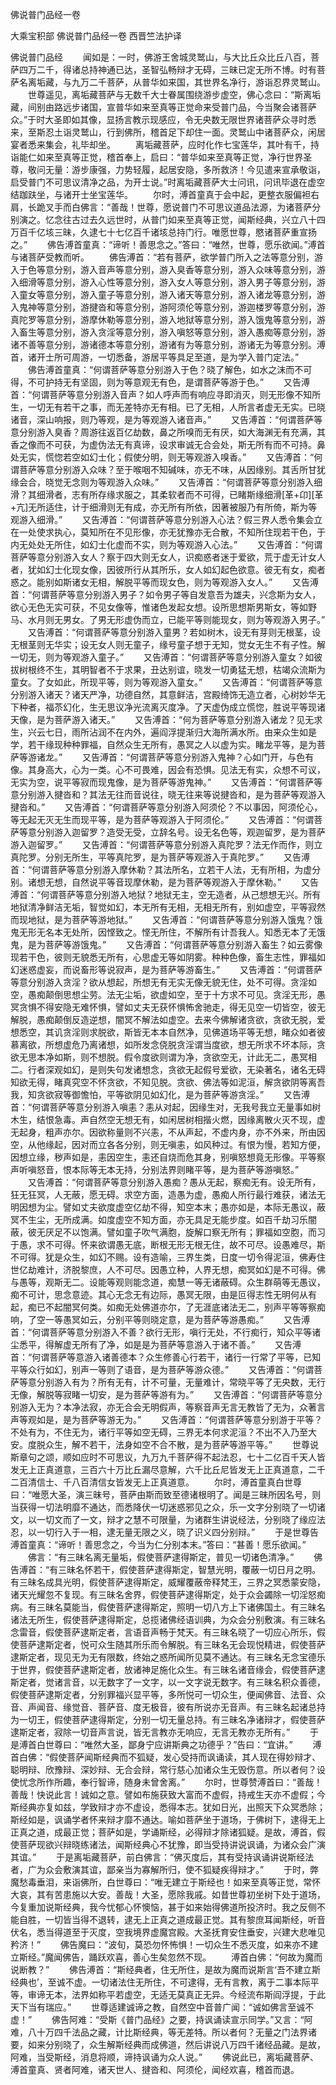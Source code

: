 佛说普门品经一卷


大乘宝积部
佛说普门品经一卷
西晋竺法护译


佛说普门品经
　　闻如是：一时，佛游王舍城灵鹫山，与大比丘众比丘八百，菩萨四万二千，得诸总持神通已达，圣智弘畅辩才无碍，三昧已定无所不博。时有菩萨名离垢藏，与九万二千菩萨，从普华如来国，其世界名净行，游诣忍界灵鹫山。
　　世尊遥见，离垢藏菩萨与无数千大士眷属围绕游步虚空，佛心念曰：“斯离垢藏，间别由路远步诸国，宣普华如来至真等正觉命来受普门品，今当聚会诸菩萨众。”于时大圣即如其像，显扬言教示现感应，令无央数无限世界诸菩萨众寻时悉来，至斯忍土诣灵鹫山，行到佛所，稽首足下却住一面。灵鹫山中诸菩萨众，闲居宴者悉来集会，礼毕却坐。
　　离垢藏菩萨，应时化作七宝莲华，其叶有千，持诣能仁如来至真等正觉，稽首奉上，启曰：“普华如来至真等正觉，净行世界圣尊，敬问无量：游步康强，力势轻履，起居安隐，多所救济！今见遣来宣承敬诣，启受普门不可思议清净之品，为开士说。”时离垢藏菩萨大士问讯，问讯毕退在虚空结跏趺坐，与诸开士坐宝莲华。
　　尔时，溥首童真于会中起，更整衣服偏袒右肩，长跪叉手而白佛言：“善哉！世尊，愿说普门不可思议道品法源，为诸菩萨分别演之。忆念往古过去久远世时，从普门如来至真等正觉，闻斯经典，兴立八十四万百千亿垓三昧，久逮七十七亿百千诸垓总持门行。唯愿世尊，愍诸菩萨重宣扬之。”
　　佛告溥首童真：“谛听！善思念之。”答曰：“唯然，世尊，愿乐欲闻。”溥首与诸菩萨受教而听。
　　佛告溥首：“若有菩萨，欲学普门所入之法等意分别，游入于色等意分别，游入音声等意分别，游入臭香等意分别，游入众味等意分别，游入细滑等意分别，游入心性等意分别，游入女人等意分别，游入男子等意分别，游入童女等意分别，游入童子等意分别，游入诸天等意分别，游入诸龙等意分别，游入鬼神等意分别，游揵沓和等意分别，游阿须伦等意分别，游迦楼罗等意分别，游真陀罗等意分别，游摩休勒等意分别，游入地狱等意分别，游入饿鬼等意分别，游入畜生等意分别，游入贪淫等意分别，游入嗔怒等意分别，游入愚痴等意分别，游诸不善等意分别，游诸德本等意分别，游诸有为等意分别，游诸无为等意分别。溥首，诸开士所可周游，一切悉备，游居平等具足至道，是为学入普门定法。”
　　佛告溥首童真：“何谓菩萨等意分别游入于色？晓了解色，如水之沫而不可得，不可护持无有坚固，则为等意观无有色，是谓菩萨等游于色。”
　　又告溥首：“何谓菩萨等意分别游入音声？如人呼声而有响应寻即消灭，则无形像不知所生，一切无有若干之事，而无差特亦无有相。已了无相，人所言者虚无无实。已晓诸音，深山响报，则乃等观，是为等观游入诸音声。”
　　又告溥首：“何谓菩萨等意分别游入臭香？周游往返百亿劫数，鼻之所嗅而无有厌，如大海渊无有充满，其香之像而不可获，为虚伪法无有真谛，设求审诚无合会处，斯无所有而不可持。鼻处无实，慌惚若空如幻士化；假使分明，则无等观游入嗅香。”
　　又告溥首：“何谓菩萨等意分别游入众味？至于喉咽不知碱味，亦无不味，从因缘别。其舌所甘犹缘会合，晓觉无念则为等观游入众味。”
　　又告溥首：“何谓菩萨等意分别游入细滑？其细滑者，志有所存缘求服之，其柔软者而不可得，已睹斯缘细滑[革+卬][革+亢]无所适住，计于细滑则无有成，亦无所有所依，因著被服乃有所倚，斯为等观游入细滑。”
　　又告溥首：“何谓菩萨等意分别游入心法？假三界人悉令集会立在一处使求执心，莫知所在不见形像，亦无犹豫亦无合散，不知所住现若干色，于内无处处无所住，如幻士化虚而不实，则为等观游入心法。”
　　又告溥首：“何谓菩萨等意分别游入女人？察于四大则无女人，识痴惑者迷于爱欲，荒于虚无计女人者，犹如幻士化现女像，因彼所行从其所乐，女人如幻起色欲意。彼无有女，痴者惑之。能别如斯诸女无相，解脱平等而现女色，则为等观游入女人。”
　　又告溥首：“何谓菩萨等意分别游入男子？如令男子等自发意吾为雄夫，兴念斯为女人，欲心无色无实可获，不见女像等，惟诸色发起女想。设所思想斯男斯女，等如野马、水月则无男女。了男无形虚伪而立，已能平等则能现女，则为等观游入男子。”
　　又告溥首：“何谓菩萨等意分别游入童男？若如树木，设无有芽则无根茎，设无根茎则无华实；设无女人则无童子，缘号童子想于无知，觉女无生不有子性。解一切无，则为等观游入童子。”
　　又告溥首：“何谓菩萨等意分别游入童女？如彼拔树根终不生，其明智者不于求果，丑达别谊，晓发一切勇猛无想，枯竭众流斯为童女。了女如此，所现平等，则为等观游入童女。”
　　又告溥首：“何谓菩萨等意分别游入诸天？诸天严净，功德自然，其意鲜洁，宫殿绮饰无造立者，心树妙华无下种者，福苶幻化，生无思议净光流离灭度净。了天虚伪成立慌惚，胜说平等现诸天像，是为菩萨游入诸天。”
　　又告溥首：“何为菩萨等意分别游入诸龙？见无求生，兴云七日，雨所沾润不在内外，遍阎浮提渐归大海所满水所。由来众生如是学，若干缘现种种罪福，自然众生无所有，愚冥之人以虚为实。睹龙平等，是为菩萨等游诸龙。”
　　又告溥首：“何谓菩萨等意分别游入鬼神？心如门开，与色有像。其身高大，心为一类。心不可畏难，因会有恐惧。见法无有实，众想不可议，无实为空，说平等寂而现鬼像，是为菩萨等游鬼神。”
　　又告溥首：“何谓菩萨等意分别游入揵沓和？其法无往而音说往，晓无往来等说揵沓和，是为菩萨等观游入揵沓和。”
　　又告溥首：“何谓菩萨等意分别游入阿须伦？不以事因，阿须伦心，等无起无灭无生而现平等，是为菩萨等观游入于阿须伦。”
　　又告溥首：“何谓菩萨等意分别游入迦留罗？造受无受，立辞名号。设无名色等，观迦留罗，是为菩萨游入迦留罗。”
　　又告溥首：“何谓菩萨等意分别游入真陀罗？法无作而作，则立真陀罗。分别无所生，平等真陀罗，是为菩萨等观游入于真陀罗。”
　　又告溥首：“何谓菩萨等意分别游入摩休勒？其法所名，立若干人法，无有所相，为虚分别。诸想无想，自然说平等音现摩休勒，是为菩萨等观游入于摩休勒。”
　　又告溥首：“何谓菩萨等意分别游入地狱？地狱无主，空无造者，从己想想无兴。所有地狱清净鲜洁无垢，智觉如幻，本无所有无相，无相无所有，别如虚空，平等寂然而现地狱，是为菩萨等游地狱。”
　　又告溥首：“何谓菩萨等意分别游入饿鬼？饿鬼无形无名本无处所，因悭致之。悭无所住，不解所有计吾我人。知悉无本了无饿鬼，是为菩萨等游饿鬼。”
　　又告溥首：“何谓菩萨等意分别游入畜生？如云雾像现若干色，彼则无貌悉无所有，心思虚无等如阴雾。种种色像，畜生志性，罪福如幻迷惑虚妄，而说畜形等说寂声，是为菩萨等游畜生。”
　　又告溥首：“何谓菩萨等意分别游入贪淫？欲从想起，所想无有无实无像无貌无住，处不可得。贪淫如空，愚痴颠倒思想尘劳。法无尘垢，欲虚如空，至于十方求不可见。贪淫无形，愚冥贪惧不得安隐无难怀惧，譬如丈夫无获怀惧怖舍驰走，得无见空一切皆空，彼无解脱，愚痴颠倒反造逆想，闇冥不解法如虚空。去来今佛解诸贪欲，贪欲无脱，爱想悉空，其讥贪淫则求脱欲，斯皆无本本自然净，见佛道场平等无想，睹众如者彼慕离欲，所想虚危乃离诸想，如所发念侥脱贪淫谓当度欲，想无所求不坏本际，贪欲无思本净如斯，则不想脱。假令度欲则谓为净，贪欲空无，计此无二，愚冥相二。行者深观如幻，是则失句发诸想念，贪欲无起假号爱欲，无染著名，诸名无碍知欲无得，睹真究空不怀贪欲，不知见脱。贪欲、佛法等如泥洹，解贪欲阴等离吾我，知贪欲寂等御憺怕，平等欲阴见如幻化，是为菩萨等游贪淫。”
　　又告溥首：“何谓菩萨等意分别游入嗔恚？恚从对起，因缘生对，无我号我立无量事如树木生，结恨急毒。声自然空无想无有，如闲居树相揩火燃，因缘离散火灭不现，虚无起身，粗声亦尔。因欲称量则不兴恚，不从声起，不虚内身，亦不外来，所由因空，从他缘起，因对而立各各分别，则无嗔恚，如风种过。有恨为慢，若知方便，因想立缘，秽声如是，恚因空生，恚还自烧而危其身，别嗔怒想竟无形像。平等察声听嗔怒音，恨本际等无本无持，分别法界则睹平等，是为菩萨等游嗔怒。”
　　又告溥首：“何谓菩萨等意分别游入愚痴？愚从无起，察痴无有。设无所有，狂无狂冥，人无蔽，愿无碍。求空方面，造愚为虚，愚痴人所行最行难获，诸法无明因想为尘。譬如丈夫欲度虚空亿劫不得，知空本末；愚亦如是，本际无愚议，蔽冥不生尘，无所成满。如度虚空不知方面，亦无具足无能步度。如百千劫习乐闇蔽，彼无厌足不以饱满。譬如童子吹气满胞，旋解口察无所有；罪福如空胞，而习于愚，求不可得。怀来欲谓愚无底，断根无形无根无住，故不可尽。设愚难尽，斯不可得。犹是众生，如幻不赐。设有造喻，三界生类，日度一切令得泥洹，佛寿住世亿劫难计，济脱黎庶，人不可尽。因愚立种，人界无想，痴冥如幻是不可得。佛与愚等，观斯无二。设能等观则能念道，痴慧一等无诸蔽碍。众生群萌等无愚议，痴不可计，思念意迹。其心无念无有边际，愚冥无限，由是叵得志性无明何从有起，痴已不起闇冥何类。如痴无处佛道亦尔，了无涯底诸法无二，别声平等等察痴响，了空一等愚冥如云，分别平等则晓定意，是为菩萨等游愚痴。”
　　又告溥首：“何谓菩萨等意分别游入不善？欲行无形，嗔行无处，不行痴行，知众平等诸尘悉平，得解虚无所有了净，如是是为菩萨等意游入于诸不善。”
　　又告溥首：“何谓菩萨等意游入诸善德本？众生修善心行若干，诸行一行常了平等，已知平等众行如幻，别声一等则了语音，是为菩萨等游众德。”
　　又告溥首：“何谓菩萨等意分别游入有为？所有无有，计不可量，无量难计，常晓平等了无央数，无行无像，解脱等寂睹一切安，是为菩萨等游有为。”
　　又告溥首：“何谓菩萨等意分别游入无为？本净法寂，亦无合会无明假声，等察音声无言无教皆了无为，众著言声等观如是，是为菩萨等游无为。”
　　又告溥首：“何谓菩萨等意分别游于平等？不处有为，不住无为，诸行平等如空无碍，三界无本何求泥洹？不出不入乃至大安。度脱众生，解不若干，法身如空不合不散，是为菩萨等游平等。”
　　世尊说斯章句之颂，顺如应时不可思议，九万九千菩萨得不起法忍，七十二亿百千天人皆发无上正真道意，三百六十万比丘漏尽意解，六千比丘尼皆发无上正真道意，二千二百清信士、千八百清信女皆发无上正真道意。
　　尔时，溥首童真白世尊曰：“唯愿大圣，演三昧号，菩萨由斯而致至德诸根明了。闻是三昧所因名号，则当获得一切法明靡不通达，而悉降伏一切迷惑邪见之众，乐一文字分别晓了一切诸文，以一切文而了一文，辩才之慧不可限量，为诸群生讲说经法，分别晓了缘应法忍，以一切行入于一相，逮无量无限之义，晓了识义四分别辩。”
　　于是世尊告溥首童真：“谛听！善思念之，今当为仁分别本末。”答曰：“甚善！愿乐欲闻。”
　　佛言：“有三昧名离无量垢，假使菩萨逮得斯定，普见一切诸色清净。”
　　佛告溥首：“有三昧名怀若干，假使菩萨逮得斯定，智慧光明，覆蔽一切日月之明。有三昧名成具光明，假使菩萨逮得斯定，威耀覆蔽帝释梵王，三界之冥悉蒙安隐，诸天光耀忽不复现。有三昧名舍界，假使菩萨逮得斯定，处于众会蠲除一切淫怒痴病。有三昧名莫能当，假使菩萨逮得斯定，照明一切八方上下诸佛国土。有三昧名诸法无所生，假使菩萨逮得斯定，总揽诸佛经语训典，为众会分别敷演。有三昧名念雷音，假使菩萨逮斯定者，言语音声畅于梵天。有三昧名晓了一切应心所乐，假使菩萨逮斯定者，悦可众生随其所乐而令解脱。有三昧名无会现悦精进，假使菩萨逮斯定者，现见无为无有限数，终始之惑所闻所见莫不通达。有三昧名无念宝德乐于世界，假使菩萨逮斯定者，放诸神足施化众生。有三昧名诸音缘会，假使菩萨逮斯定者，觉诸言音，以无数字了一文字，以一文字说无数字。有三昧名积众善德，假使菩萨逮斯定者，分别罪福兴显平等，多所悦可一切众生，便闻佛音、法音、众音、声闻音、缘觉音、菩萨音、度无极音，彼有所说亦无音声。有三昧名起诸总持为一切王，假使菩萨逮得斯定，分别一切无量总持。有三昧名净诸辩才，假使菩萨逮斯定者，寂除一切音声言说，皆无言教亦无响应，无言无教亦无所有。”
　　于是溥首白世尊曰：“唯然大圣，鄙身宁应讲斯典之功德乎？”告曰：“宜讲。”
　　溥首白佛：“假使菩萨闻斯经典而不狐疑，发心受持而讽诵读，其人现在得妙辩才、聪明辩、欣豫辩、深妙辩、无合会辩，常行慈心加诸众生无毁伤意。所以者何？设使忧念所作所趣，奉行智谛，随身未曾舍离。”
　　尔时，世尊赞溥首曰：“善哉！善哉！快说此言！诚如之意。譬如布施获致大富而不虚假，持戒生天亦不虚假；今斯经典亦复如兹，学致辩才亦不虚设，悉得本志。犹如日光，出照天下众冥悉除；斯经如是，讽诵学者怀来辩才靡不通达。喻如菩萨坐于道场，于佛树下，逮得无上正真之道，成最正觉；菩萨如是，学诵斯经，必得辩才除诸狐疑。是故，溥首，假使菩萨现欲兴辩晓练诸法，闻斯经典心不犹豫，即当受持讲说讽诵，为诸众会广演其谊。”
　　于是离垢藏菩萨，前白佛言：“佛灭度后，其有受持讽诵讲说斯经法者，广为众会敷演其谊，鄙亲当为寡解所归，使不狐疑疾得辩才。”
　　于时，弊魔愁毒垂泪，来诣佛所，白世尊曰：“唯无建立于斯经也！如来至真等正觉，常怀大哀，其有苦患施以大安。善哉！大圣，愿除我戚。如昔世尊初坐树下处于道场，今复重加说斯经典，我今忧郁心怀懊恼，甚于如来始得佛道所投济时。我之反侧不能自胜，一切皆当得不退转，逮无上正真之道成最正觉。其有黎庶耳闻斯经，听音伏名，悉当得道至于灭度，空我境界虚魔宫殿。大圣抚育安住垂安，兴建大悲唯见矜济！”
　　佛告魔曰：“波旬，莫恐勿怀怖惧！一切众生不悉灭度，如来亦不建立斯经。”魔闻佛告，踊跃欢喜，善心生矣忽然不现。
　　溥首白佛：“何故为魔而说断教？”
　　佛告溥首：“斯经典者，住无所住，是故为魔而说斯言‘吾不建立斯经典也’，至诚不虚。一切诸法住无所住，不可逮得，无有言教，离于二事本际平等，审谛无本，法界如称平若虚空，无适无莫真正无异。今经流布斯阎浮提，于此天下当有瑞应。”
　　世尊适建诚谛之教，自然空中音普广闻：“诚如佛言至诚不虚！”
　　佛告阿难：“受斯《普门品经》之要，持讽诵读宣示同学。”又言：“阿难，八十万四千法品之藏，计比斯经典，等无差特。所以者何？无量之门法界诸要，如来分别晓了，众生解斯经典而成佛道，然后讲说八万四千诸经品藏。是故，阿难，当受斯经，消息将顺，谛持讽诵为众人说。”
　　佛说此已，离垢藏菩萨、溥首童真、贤者阿难，诸天世人、揵沓和、阿须伦，闻经欢喜，稽首而退。

 
